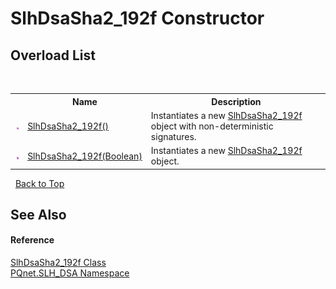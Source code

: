 # SlhDsaSha2_192f Constructor 
 


## Overload List
&nbsp;<table><tr><th></th><th>Name</th><th>Description</th></tr><tr><td>![Public method](media/pubmethod.gif "Public method")</td><td><a href="20975535-75bc-83a3-84b5-db6a85f33efc">SlhDsaSha2_192f()</a></td><td>
Instantiates a new <a href="58c4e753-34a6-b332-767d-08dcecf27e32">SlhDsaSha2_192f</a> object with non-deterministic signatures.</td></tr><tr><td>![Public method](media/pubmethod.gif "Public method")</td><td><a href="5f13f16e-2cc7-f957-846c-20a5c959e33e">SlhDsaSha2_192f(Boolean)</a></td><td>
Instantiates a new <a href="58c4e753-34a6-b332-767d-08dcecf27e32">SlhDsaSha2_192f</a> object.</td></tr></table>&nbsp;
<a href="#slhdsasha2_192f-constructor">Back to Top</a>

## See Also


#### Reference
<a href="58c4e753-34a6-b332-767d-08dcecf27e32">SlhDsaSha2_192f Class</a><br /><a href="5a51e981-67fd-0177-2098-034d6071509d">PQnet.SLH_DSA Namespace</a><br />